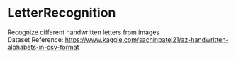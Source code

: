 # LetterRecognition
Recognize different handwritten letters from images <br />
Dataset Reference: https://www.kaggle.com/sachinpatel21/az-handwritten-alphabets-in-csv-format
